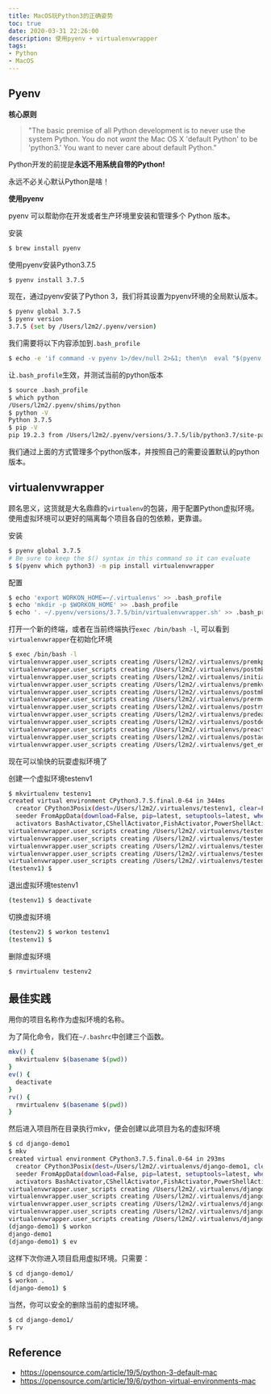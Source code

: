 ```yaml
---
title: MacOS玩Python3的正确姿势
toc: true
date: 2020-03-31 22:26:00
description: 使用pyenv + virtualenvwrapper
tags:
- Python
- MacOS
---
```


## Pyenv

**核心原则**

> "The basic premise of all Python development is to never use the system Python. You do not *want* the Mac OS X 'default Python' to be 'python3.' You want to never care about default Python."

Python开发的前提是**永远不用系统自带的Python!** 

永远不必关心默认Python是啥！

**使用pyenv**

pyenv 可以帮助你在开发或者生产环境里安装和管理多个 Python 版本。

安装

```bash
$ brew install pyenv
```

使用pyenv安装Python3.7.5

```bash
$ pyenv install 3.7.5
```

现在，通过pyenv安装了Python 3，我们将其设置为pyenv环境的全局默认版本。

```bash
$ pyenv global 3.7.5
$ pyenv version
3.7.5 (set by /Users/l2m2/.pyenv/version)
```

我们需要将以下内容添加到`.bash_profile`

```bash
$ echo -e 'if command -v pyenv 1>/dev/null 2>&1; then\n  eval "$(pyenv init -)"\nfi' >> ~/.bash_profile
```
让`.bash_profile`生效，并测试当前的python版本
```bash
$ source .bash_profile 
$ which python
/Users/l2m2/.pyenv/shims/python
$ python -V
Python 3.7.5
$ pip -V
pip 19.2.3 from /Users/l2m2/.pyenv/versions/3.7.5/lib/python3.7/site-packages/pip (python 3.7)

```

我们通过上面的方式管理多个python版本，并按照自己的需要设置默认的python版本。

## virtualenvwrapper

顾名思义，这货就是大名鼎鼎的`virtualenv`的包装，用于配置Python虚拟环境。使用虚拟环境可以更好的隔离每个项目各自的包依赖，更靠谱。

安装

```bash
$ pyenv global 3.7.5
# Be sure to keep the $() syntax in this command so it can evaluate
$ $(pyenv which python3) -m pip install virtualenvwrapper
```

配置

```bash
$ echo 'export WORKON_HOME=~/.virtualenvs' >> .bash_profile
$ echo 'mkdir -p $WORKON_HOME' >> .bash_profile
$ echo '. ~/.pyenv/versions/3.7.5/bin/virtualenvwrapper.sh' >> .bash_profile
```

打开一个新的终端，或者在当前终端执行`exec /bin/bash -l`, 可以看到`virtualenvwrapper`在初始化环境

```bash
$ exec /bin/bash -l
virtualenvwrapper.user_scripts creating /Users/l2m2/.virtualenvs/premkproject
virtualenvwrapper.user_scripts creating /Users/l2m2/.virtualenvs/postmkproject
virtualenvwrapper.user_scripts creating /Users/l2m2/.virtualenvs/initialize
virtualenvwrapper.user_scripts creating /Users/l2m2/.virtualenvs/premkvirtualenv
virtualenvwrapper.user_scripts creating /Users/l2m2/.virtualenvs/postmkvirtualenv
virtualenvwrapper.user_scripts creating /Users/l2m2/.virtualenvs/prermvirtualenv
virtualenvwrapper.user_scripts creating /Users/l2m2/.virtualenvs/postrmvirtualenv
virtualenvwrapper.user_scripts creating /Users/l2m2/.virtualenvs/predeactivate
virtualenvwrapper.user_scripts creating /Users/l2m2/.virtualenvs/postdeactivate
virtualenvwrapper.user_scripts creating /Users/l2m2/.virtualenvs/preactivate
virtualenvwrapper.user_scripts creating /Users/l2m2/.virtualenvs/postactivate
virtualenvwrapper.user_scripts creating /Users/l2m2/.virtualenvs/get_env_details
```

现在可以愉快的玩耍虚拟环境了

创建一个虚拟环境testenv1

```bash
$ mkvirtualenv testenv1
created virtual environment CPython3.7.5.final.0-64 in 344ms
  creator CPython3Posix(dest=/Users/l2m2/.virtualenvs/testenv1, clear=False, global=False)
  seeder FromAppData(download=False, pip=latest, setuptools=latest, wheel=latest, via=copy, app_data_dir=/Users/l2m2/Library/Application Support/virtualenv/seed-app-data/v1.0.1)
  activators BashActivator,CShellActivator,FishActivator,PowerShellActivator,PythonActivator,XonshActivator
virtualenvwrapper.user_scripts creating /Users/l2m2/.virtualenvs/testenv1/bin/predeactivate
virtualenvwrapper.user_scripts creating /Users/l2m2/.virtualenvs/testenv1/bin/postdeactivate
virtualenvwrapper.user_scripts creating /Users/l2m2/.virtualenvs/testenv1/bin/preactivate
virtualenvwrapper.user_scripts creating /Users/l2m2/.virtualenvs/testenv1/bin/postactivate
virtualenvwrapper.user_scripts creating /Users/l2m2/.virtualenvs/testenv1/bin/get_env_details
(testenv1) $ 
```

退出虚拟环境testenv1

```bash
(testenv1) $ deactivate
```

切换虚拟环境

```bash
(testenv2) $ workon testenv1
(testenv1) $ 
```

删除虚拟环境

```bash
$ rmvirtualenv testenv2
```

## 最佳实践

用你的项目名称作为虚拟环境的名称。

为了简化命令，我们在`~/.bashrc`中创建三个函数。

```bash
mkv() {
  mkvirtualenv $(basename $(pwd))
}
ev() {
  deactivate
}
rv() {
  rmvirtualenv $(basename $(pwd))
}
```
然后进入项目所在目录执行mkv，便会创建以此项目为名的虚拟环境
```bash
$ cd django-demo1
$ mkv
created virtual environment CPython3.7.5.final.0-64 in 293ms
  creator CPython3Posix(dest=/Users/l2m2/.virtualenvs/django-demo1, clear=False, global=False)
  seeder FromAppData(download=False, pip=latest, setuptools=latest, wheel=latest, via=copy, app_data_dir=/Users/l2m2/Library/Application Support/virtualenv/seed-app-data/v1.0.1)
  activators BashActivator,CShellActivator,FishActivator,PowerShellActivator,PythonActivator,XonshActivator
virtualenvwrapper.user_scripts creating /Users/l2m2/.virtualenvs/django-demo1/bin/predeactivate
virtualenvwrapper.user_scripts creating /Users/l2m2/.virtualenvs/django-demo1/bin/postdeactivate
virtualenvwrapper.user_scripts creating /Users/l2m2/.virtualenvs/django-demo1/bin/preactivate
virtualenvwrapper.user_scripts creating /Users/l2m2/.virtualenvs/django-demo1/bin/postactivate
virtualenvwrapper.user_scripts creating /Users/l2m2/.virtualenvs/django-demo1/bin/get_env_details
(django-demo1) $ workon
django-demo1
(django-demo1) $ ev
```

这样下次你进入项目启用虚拟环境。只需要：

```bash
$ cd django-demo1/
$ workon .
(django-demo1) $ 
```

当然，你可以安全的删除当前的虚拟环境。

```bash
$ cd django-demo1/
$ rv
```

## Reference

- https://opensource.com/article/19/5/python-3-default-mac
- https://opensource.com/article/19/6/python-virtual-environments-mac


